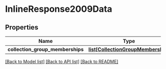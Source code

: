 # InlineResponse2009Data

## Properties
Name | Type | Description | Notes
------------ | ------------- | ------------- | -------------
**collection_group_memberships** | [**list[CollectionGroupMembership]**](CollectionGroupMembership.md) |  | [optional] 

[[Back to Model list]](../README.md#documentation-for-models) [[Back to API list]](../README.md#documentation-for-api-endpoints) [[Back to README]](../README.md)

